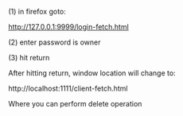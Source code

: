 (1) in firefox goto:

  http://127.0.0.1:9999/login-fetch.html

(2) enter password is owner

(3) hit return

After hitting return, window location will change to:

  http://localhost:1111/client-fetch.html

Where you can perform delete operation






